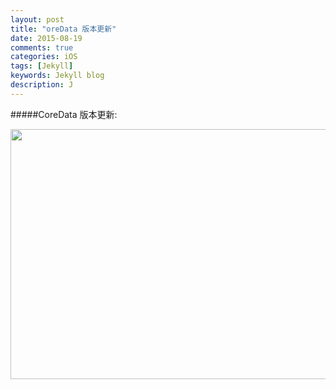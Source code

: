 ```yaml
---
layout: post
title: "oreData 版本更新"
date: 2015-08-19
comments: true
categories: iOS
tags: [Jekyll]
keywords: Jekyll blog
description: J
---
```




#####CoreData 版本更新:

<img src="https://github.com/iOSSer/iOSSer.github.io/blob/master/assets/images/fire_balloon.jpg?raw=true" width="600" height="400">
